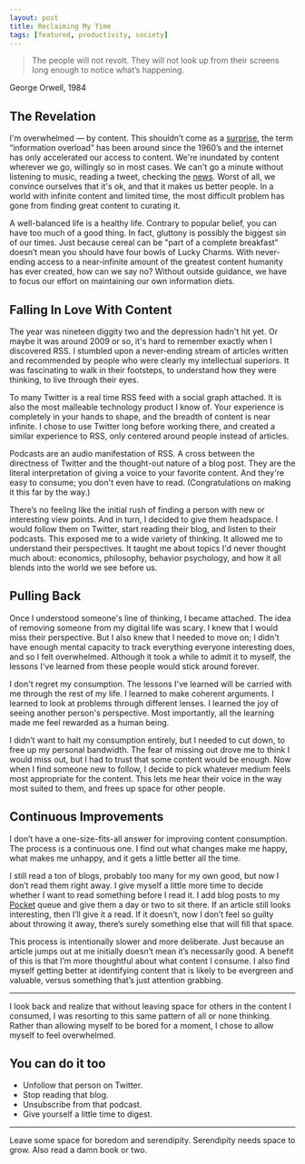 ```yaml
---
layout: post
title: Reclaiming My Time
tags: [featured, productivity, society]
---
```


> The people will not revolt. They will not look up from their screens long enough to notice what’s happening.

George Orwell, 1984

## The Revelation

I'm overwhelmed — by content. This shouldn’t come as a [surprise](https://en.wikipedia.org/wiki/Information_overload), the term “information overload” has been around since the 1960’s and the internet has only accelerated our access to content. We're inundated by content wherever we go, willingly so in most cases. We can't go a minute without listening to music, reading a tweet, checking the [news](https://www.theguardian.com/media/2013/apr/12/news-is-bad-rolf-dobelli). Worst of all, we convince ourselves that it's ok, and that it makes us better people. In a world with infinite content and limited time, the most difficult problem has gone from finding great content to curating it.

A well-balanced life is a healthy life. Contrary to popular belief, you can have too much of a good thing. In fact, gluttony is possibly the biggest sin of our times. Just because cereal can be "part of a complete breakfast” doesn’t mean you should have four bowls of Lucky Charms. With never-ending access to a near-infinite amount of the greatest content humanity has ever created, how can we say no? Without outside guidance, we have to focus our effort on maintaining our own information diets.


## Falling In Love With Content

The year was nineteen diggity two and the depression hadn't hit yet. Or maybe it was around 2009 or so, it's hard to remember exactly when I discovered RSS. I stumbled upon a never-ending stream of articles written and recommended by people who were clearly my intellectual superiors. It was fascinating to walk in their footsteps, to understand how they were thinking, to live through their eyes.

To many Twitter is a real time RSS feed with a social graph attached. It is also the most malleable technology product I know of. Your experience is completely in your hands to shape, and the breadth of content is near infinite. I chose to use Twitter long before working there, and created a similar experience to RSS, only centered around people instead of articles.

Podcasts are an audio manifestation of RSS. A cross between the directness of Twitter and the thought-out nature of a blog post. They are the literal interpretation of giving a voice to your favorite content. And they're easy to consume; you don't even have to read. (Congratulations on making it this far by the way.)

There’s no feeling like the initial rush of finding a person with new or interesting view points. And in turn, I decided to give them headspace. I would follow them on Twitter, start reading their blog, and listen to their podcasts. This exposed me to a wide variety of thinking. It allowed me to understand their perspectives. It taught me about topics I'd never thought much about: economics, philosophy, behavior psychology, and how it all blends into the world we see before us.


## Pulling Back

Once I understood someone's line of thinking, I became attached. The idea of removing someone from my digital life was scary. I knew that I would miss their perspective. But I also knew that I needed to move on; I didn't have enough mental capacity to track everything everyone interesting does, and so I felt overwhelmed. Although it took a while to admit it to myself, the lessons I've learned from these people would stick around forever.

I don't regret my consumption. The lessons I've learned will be carried with me through the rest of my life. I learned to make coherent arguments. I learned to look at problems through different lenses. I learned the joy of seeing another person's perspective. Most importantly, all the learning made me feel rewarded as a human being.

I didn’t want to halt my consumption entirely, but I needed to cut down, to free up my personal bandwidth. The fear of missing out drove me to think I would miss out, but I had to trust that some content would be enough. Now when I find someone new to follow, I decide to pick whatever medium feels most appropriate for the content. This lets me hear their voice in the way most suited to them, and frees up space for other people.


## Continuous Improvements

I don’t have a one-size-fits-all answer for improving content consumption. The process is a continuous one. I find out what changes make me happy, what makes me unhappy, and it gets a little better all the time.

I still read a ton of blogs, probably too many for my own good, but now I don’t read them right away. I give myself a little more time to decide whether I want to read something before I read it. I add blog posts to my [Pocket](https://getpocket.com) queue and give them a day or two to sit there. If an article still looks interesting, then I’ll give it a read. If it doesn’t, now I don’t feel so guilty about throwing it away, there’s surely something else that will fill that space.

This process is intentionally slower and more deliberate. Just because an article jumps out at me initially doesn’t mean it’s necessarily good. A benefit of this is that I’m more thoughtful about what content I consume. I also find myself getting better at identifying content that is likely to be evergreen and valuable, versus something that’s just attention grabbing.

----------

I look back and realize that without leaving space for others in the content I consumed, I was resorting to this same pattern of all or none thinking. Rather than allowing myself to be bored for a moment, I chose to allow myself to feel overwhelmed.

## You can do it too
- Unfollow that person on Twitter.
- Stop reading that blog.
- Unsubscribe from that podcast.
- Give yourself a little time to digest.

----------

Leave some space for boredom and serendipity. Serendipity needs space to grow. Also read a damn book or two.

